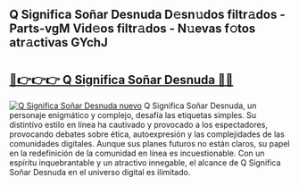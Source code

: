 ## Q Significa Soñar Desnuda D𝚎sn𝚞dos filtr𝚊dos - Parts-vgM Vid𝚎os filtr𝚊dos - N𝚞evas f𝚘tos atr𝚊ctivas GYchJ

# <h2><a href="http://mb18r6.tromn.icu/?c=Q+Significa+So%c3%b1ar+Desnuda">🔗👉👉👉 Q Significa Soñar Desnuda 🔗🔗</a></h2>

[![Q Significa Soñar Desnuda nuevo](https://i.imgur.com/pEAQMta.gif)](http://mb18r6.tromn.icu/?c=Q+Significa+So%c3%b1ar+Desnuda)
Q Significa Soñar Desnuda, un personaje enigmático y complejo, desafía las etiquetas simples. Su distintivo estilo en línea ha cautivado y provocado a los espectadores, provocando debates sobre ética, autoexpresión y las complejidades de las comunidades digitales. Aunque sus planes futuros no están claros, su papel en la redefinición de la comunidad en línea es incuestionable. Con un espíritu inquebrantable y un atractivo innegable, el alcance de Q Significa Soñar Desnuda en el universo digital es ilimitado.
